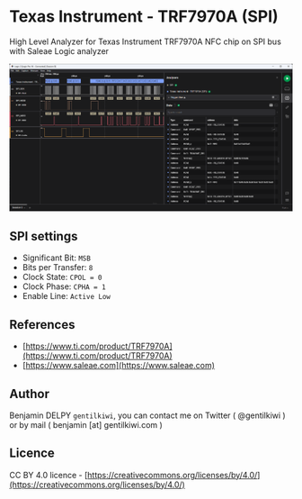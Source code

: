 # Texas Instrument - TRF7970A (SPI)
High Level Analyzer for Texas Instrument TRF7970A NFC chip on SPI bus with Saleae Logic analyzer

![](logic2_ti_trf7970a.png)

## SPI settings
- Significant Bit: `MSB`
- Bits per Transfer: `8`
- Clock State: `CPOL = 0`
- Clock Phase: `CPHA = 1`
- Enable Line: `Active Low`

## References
- [https://www.ti.com/product/TRF7970A](https://www.ti.com/product/TRF7970A)
- [https://www.saleae.com](https://www.saleae.com)

## Author
Benjamin DELPY `gentilkiwi`, you can contact me on Twitter ( @gentilkiwi ) or by mail ( benjamin [at] gentilkiwi.com )

## Licence
CC BY 4.0 licence - [https://creativecommons.org/licenses/by/4.0/](https://creativecommons.org/licenses/by/4.0/)